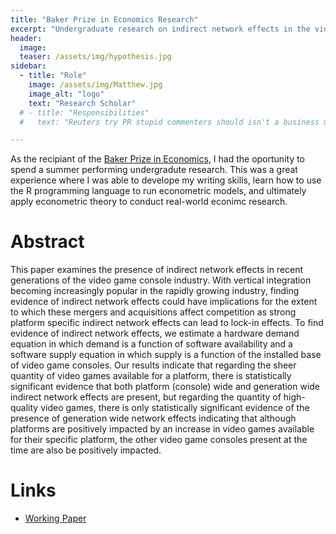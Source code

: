 ```yaml
---
title: "Baker Prize in Economics Research"
excerpt: "Undergraduate research on indirect network effects in the video game console industry."
header:
  image:
  teaser: /assets/img/hypothesis.jpg
sidebar:
  - title: "Role"
    image: /assets/img/Matthew.jpg
    image_alt: "logo"
    text: "Research Scholar"
  # - title: "Responsibilities"
  #   text: "Reuters try PR stupid commenters should isn't a business model"

---
```


As the recipiant of the [Baker Prize in Economics](https://www.hendrix.edu/Catalog/Academic_Departments_and_Programs/Economics_and_Business/#:~:text=Baker%20Prize%20in%20Economics,-The%20Baker%20Prize&text=Students%20compete%20for%20this%20award,a%20Hendrix%20College%20Economics%20Professor.), I had the oportunity to spend a summer performing undergradute research. This was a great experience where I was able to develope my writing skills, learn how to use the R programming language to run econometric models, and ultimately apply econometric theory to conduct real-world econimc research.

# Abstract
This paper examines the presence of indirect network effects in recent generations of the video game console industry. With vertical integration becoming increasingly popular in the rapidly growing industry, finding evidence of indirect network effects could have implications for the extent to which these mergers and acquisitions affect competition as strong platform specific indirect network effects can lead to lock-in effects. To find evidence of indirect network effects, we estimate a hardware demand equation in which demand is a function of software availability and a software supply equation in which supply is a function of the installed base of video game consoles. Our results indicate that regarding the sheer quantity of video games available for a platform, there is statistically significant evidence that both platform (console) wide and generation wide indirect network effects are present, but regarding the quantity of high-quality video games, there is only statistically significant evidence of the presence of generation wide network effects indicating that although platforms are positively impacted by an increase in video games available for their specific platform, the other video game consoles present at the time are also be positively impacted. 

# Links
- [Working Paper](/assets/pdf/BakerPrizeWorkingPaper.PDF)
